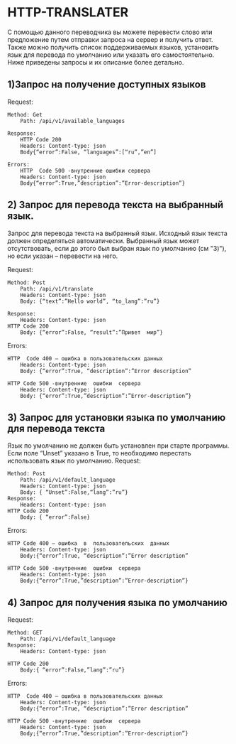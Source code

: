 # HTTP-TRANSLATER

С помощью данного переводчика вы можете перевести слово или предложение путем отправки запроса на сервер и получить ответ. Также можно получить список поддерживаемых языков, установить язык для перевода по умолчанию или  указать его самостоятельно. Ниже приведены запросы и их описание более детально.


## 1)Запрос на получение доступных языков

Request:

	Method: Get
		Path: /api/v1/available_languages

	Response:
		HTTP Code 200
		Headers: Content-type: json
		Body{“error”:False, “languages”:[“ru”,”en”]

	Errors:
		HTTP  Code 500 -внутренние ошибки сервера
		Headers: Content-type: json
		Body{“error”:True,”description”:”Error-description”}

## 2) Запрос для перевода текста на выбранный язык.

Запрос для перевода текста на выбранный язык. Исходный язык текста должен определяться автоматически. Выбранный язык может отсутствовать, если до этого был выбран язык по умолчанию (см "3)"), но если указан – перевести на него.

Request:

	Method: Post
		Path: /api/v1/translate
		Headers: Content-type: json
		Body: {“text”:”Hello world”, “to_lang”:”ru”}	

	Response:
		Headers: Content-type: json
	HTTP Code 200
		Body: {“error”:False, “result”:”Привет  мир”}

Errors:

	HTTP  Code 400 – ошибка в пользовательских данных
		Headers: Content-type: json
		Body: {“error”:True, “description”:”Error description”
		
	HTTP Code 500 -внутренние  ошибки  сервера
		Headers: Content-type: json
		Body: {“error”:True,”description”:”Error-description”}
## 3) Запрос для установки языка по умолчанию для перевода текста
Язык по умолчанию не должен быть установлен при старте программы. Если поле “Unset” указано в True, то необходимо перестать использовать язык по умолчанию.
Request:

	Method: Post
		Path: /api/v1/default_language
		Headers: Content-type: json
		Body: { “Unset”:False,“lang”:”ru”}
	Response:
		Headers: Content-type: json
	HTTP Code 200
		Body: { “error”:False}
Errors:

	HTTP Code 400 – ошибка  в  пользовательских  данных
		Headers: Content-type: json
		Body:{“error”:True, “description”:”Error description”
		
	HTTP Code 500 -внутренние  ошибки  сервера
		Headers: Content-type: json
		Body:{“error”:True,”description”:”Error-description”}

## 4) Запрос для получения языка по умолчанию

Request:

	Method: GET
		Path: /api/v1/default_language
	Response:
		Headers: Content-type: json
		
	HTTP Code 200
		Body:{ “error”:False,”lang”:”ru”}

Errors:

	HTTP  Code 400 – ошибка в пользовательских данных
		Headers: Content-type: json
		Body:{“error”:True, “description”:”Error description”
			
	HTTP Code 500 -внутренние  ошибки  сервера
		Headers: Content-type: json
		Body;{“error”:True,”description”:”Error-description”}
